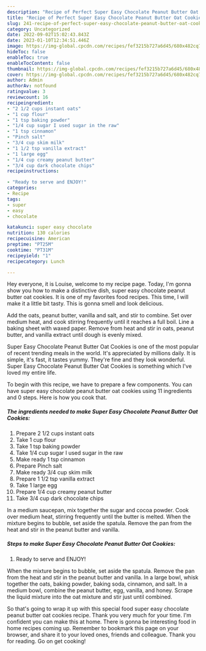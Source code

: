 ```yaml
---
description: "Recipe of Perfect Super Easy Chocolate Peanut Butter Oat Cookies"
title: "Recipe of Perfect Super Easy Chocolate Peanut Butter Oat Cookies"
slug: 241-recipe-of-perfect-super-easy-chocolate-peanut-butter-oat-cookies
category: Uncategorized
date: 2022-09-02T15:02:43.843Z
date: 2023-01-10T12:34:51.446Z
image: https://img-global.cpcdn.com/recipes/fef3215b727a6d45/680x482cq70/super-easy-chocolate-peanut-butter-oat-cookies-recipe-main-photo.jpg
hideToc: false
enableToc: true
enableTocContent: false
thumbnail: https://img-global.cpcdn.com/recipes/fef3215b727a6d45/680x482cq70/super-easy-chocolate-peanut-butter-oat-cookies-recipe-main-photo.jpg
cover: https://img-global.cpcdn.com/recipes/fef3215b727a6d45/680x482cq70/super-easy-chocolate-peanut-butter-oat-cookies-recipe-main-photo.jpg
author: Admin
authorAv: notfound
ratingvalue: 3
reviewcount: 16
recipeingredient:
- "2 1/2 cups instant oats"
- "1 cup flour"
- "1 tsp baking powder"
- "1/4 cup sugar I used sugar in the raw"
- "1 tsp cinnamon"
- "Pinch salt"
- "3/4 cup skim milk"
- "1 1/2 tsp vanilla extract"
- "1 large egg"
- "1/4 cup creamy peanut butter"
- "3/4 cup dark chocolate chips"
recipeinstructions:

- "Ready to serve and ENJOY!"
categories:
- Recipe
tags:
- super
- easy
- chocolate

katakunci: super easy chocolate 
nutrition: 130 calories
recipecuisine: American
preptime: "PT25M"
cooktime: "PT31M"
recipeyield: "1"
recipecategory: Lunch

---
```



Hey everyone, it is Louise, welcome to my recipe page. Today, I'm gonna show you how to make a distinctive dish, super easy chocolate peanut butter oat cookies. It is one of my favorites food recipes. This time, I will make it a little bit tasty. This is gonna smell and look delicious.

Add the oats, peanut butter, vanilla and salt, and stir to combine. Set over medium heat, and cook stirring frequently until it reaches a full boil. Line a baking sheet with waxed paper. Remove from heat and stir in oats, peanut butter, and vanilla extract until dough is evenly mixed.

Super Easy Chocolate Peanut Butter Oat Cookies is one of the most popular of recent trending meals in the world. It's appreciated by millions daily. It is simple, it's fast, it tastes yummy. They're fine and they look wonderful. Super Easy Chocolate Peanut Butter Oat Cookies is something which I've loved my entire life.


To begin with this recipe, we have to prepare a few components. You can have super easy chocolate peanut butter oat cookies using 11 ingredients and 0 steps. Here is how you cook that.

<!--inarticleads1-->

##### The ingredients needed to make Super Easy Chocolate Peanut Butter Oat Cookies:

1. Prepare 2 1/2 cups instant oats
1. Take 1 cup flour
1. Take 1 tsp baking powder
1. Take 1/4 cup sugar I used sugar in the raw
1. Make ready 1 tsp cinnamon
1. Prepare Pinch salt
1. Make ready 3/4 cup skim milk
1. Prepare 1 1/2 tsp vanilla extract
1. Take 1 large egg
1. Prepare 1/4 cup creamy peanut butter
1. Take 3/4 cup dark chocolate chips


In a medium saucepan, mix together the sugar and cocoa powder. Cook over medium heat, stirring frequently until the butter is melted. When the mixture begins to bubble, set aside the spatula. Remove the pan from the heat and stir in the peanut butter and vanilla. 

<!--inarticleads2-->

##### Steps to make Super Easy Chocolate Peanut Butter Oat Cookies:


1. Ready to serve and ENJOY!

When the mixture begins to bubble, set aside the spatula. Remove the pan from the heat and stir in the peanut butter and vanilla. In a large bowl, whisk together the oats, baking powder, baking soda, cinnamon, and salt. In a medium bowl, combine the peanut butter, egg, vanilla, and honey. Scrape the liquid mixture into the oat mixture and stir just until combined. 

So that's going to wrap it up with this special food super easy chocolate peanut butter oat cookies recipe. Thank you very much for your time. I'm confident you can make this at home. There is gonna be interesting food in home recipes coming up. Remember to bookmark this page on your browser, and share it to your loved ones, friends and colleague. Thank you for reading. Go on get cooking!
